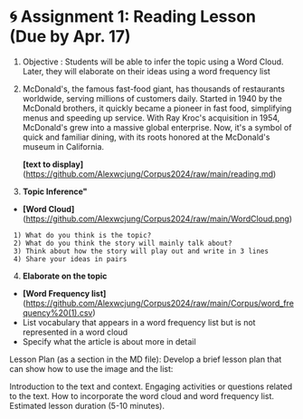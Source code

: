 
# 🌀 Assignment 1: Reading Lesson (Due by Apr. 17)
1. Objective : Students will be able to infer the topic using a Word Cloud. Later, they will elaborate on their ideas using a word frequency list
2. McDonald's, the famous fast-food giant, has thousands of restaurants worldwide, serving millions of customers daily. Started in 1940 by the McDonald brothers, it quickly became a pioneer in fast food, simplifying menus and speeding up service. With Ray Kroc's acquisition in 1954, McDonald's grew into a massive global enterprise. Now, it's a symbol of quick and familiar dining, with its roots honored at the McDonald's museum in California.

   **[text to display]** (https://github.com/Alexwcjung/Corpus2024/raw/main/reading.md)

3. **Topic Inference"**
* **[Word Cloud]** (https://github.com/Alexwcjung/Corpus2024/raw/main/WordCloud.png)
``` 
 1) What do you think is the topic?
 2) What do you think the story will mainly talk about?
 3) Think about how the story will play out and write in 3 lines
 4) Share your ideas in pairs
```

4. **Elaborate on the topic**
+ **[Word Frequency list]** (https://github.com/Alexwcjung/Corpus2024/raw/main/Corpus/word_frequency%20(1).csv)
+ List vocabulary that appears in a word frequency list but is not represented in a word cloud
+ Specify what the article is about more in detail 

Lesson Plan (as a section in the MD file): Develop a brief lesson plan that can show how to use the image and the list:

Introduction to the text and context.
Engaging activities or questions related to the text.
How to incorporate the word cloud and word frequency list.
Estimated lesson duration (5-10 minutes).


